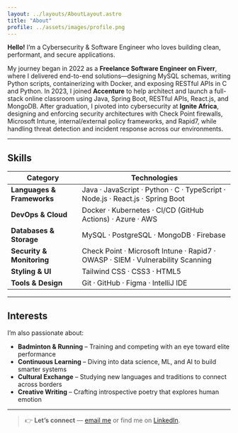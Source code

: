```yaml
---
layout: ../layouts/AboutLayout.astro
title: "About"
profile: ../assets/images/profile.png
---
```


<strong class="text-blue-500 dark:text-orange-500">Hello!</strong> I’m a Cybersecurity & Software Engineer who loves building clean, performant, and secure applications.

My journey began in 2022 as a <strong class="text-blue-500 dark:text-orange-500">Freelance Software Engineer on Fiverr</strong>, where I delivered end-to-end solutions—designing MySQL schemas, writing Python scripts, containerizing with Docker, and exposing RESTful APIs in C and Python. In 2023, I joined <strong class="text-blue-500 dark:text-orange-500">Accenture</strong> to help architect and launch a full-stack online classroom using Java, Spring Boot, RESTful APIs, React.js, and MongoDB. After graduation, I pivoted into cybersecurity at <strong class="text-blue-500 dark:text-orange-500">Ignite Africa</strong>, designing and enforcing security architectures with Check Point firewalls, Microsoft Intune, internal/external policy frameworks, and Rapid7, while handling threat detection and incident response across our environments.

---

## Skills

| Category                   | Technologies                                                                         |
| -------------------------- | ------------------------------------------------------------------------------------ |
| **Languages & Frameworks** | Java · JavaScript · Python · C · TypeScript · Node.js · React.js · Spring Boot       |
| **DevOps & Cloud**         | Docker · Kubernetes · CI/CD (GitHub Actions) · Azure · AWS                            |
| **Databases & Storage**    | MySQL · PostgreSQL · MongoDB · Firebase                                               |
| **Security & Monitoring**  | Check Point · Microsoft Intune · Rapid7 · OWASP · SIEM · Vulnerability Scanning       |
| **Styling & UI**           | Tailwind CSS · CSS3 · HTML5                                                           |
| **Tools & Design**         | Git · GitHub · Figma · IntelliJ IDE                                                   |

---

## Interests

I’m also passionate about:


- <strong class="text-blue-500 dark:text-orange-500">Badminton & Running</strong> – Training and competing with an eye toward elite performance  
- <strong class="text-blue-500 dark:text-orange-500">Continuous Learning</strong> – Diving into data science, ML, and AI to build smarter systems  
- <strong class="text-blue-500 dark:text-orange-500">Cultural Exchange</strong> – Studying new languages and traditions to connect across borders 
- <strong class="text-blue-500 dark:text-orange-500">Creative Writing</strong> – Crafting introspective poetry that explores human emotion   

---

> 👉 **Let’s connect** — [email me](mailto:emmanuelburuvuru@example.com) or find me on [LinkedIn](https://www.linkedin.com/in/emmanuel-buruvuru-a20b46246/).
